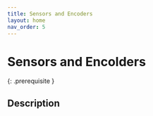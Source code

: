```yaml
---
title: Sensors and Encoders
layout: home
nav_order: 5
---
```


# Sensors and Encolders

{: .prerequisite }
>

## Description